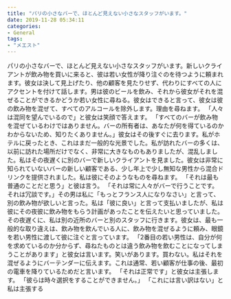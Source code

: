 ```yaml
---
title: "パリの小さなバーで、ほとんど見えない小さなスタッフがいます。"
date: 2019-11-28 05:34:11
categories:
- General
tags:
- "メエスト"
---
```


パリの小さなバーで、ほとんど見えない小さなスタッフがいます。新しいクライアントが飲み物を買いに来ると、彼は若い女性が降り注ぐのを待つように頼まれます。彼女は決して見上げたり、他の顧客を見たりせず、代わりにすべての人にアクセントを付けて話します。男は彼のビールを飲み、それから彼女がそれを混ぜることができるかどうか若い女性に尋ねる。彼女はできると言って、彼女は彼の飲み物を混ぜて、すべてのアルコールを除外します。理由を尋ねます。 「人々は混同を望んでいるので」と彼女は笑顔で答えます。 「すべてのバーが飲み物を混ぜているわけではありません。バーの所有者は、あなたが何を得ているのかわからないため、知りたくありません。」彼女はその後すぐに去ります。私がホテルに戻ったとき、これはまだ一般的な光景でした。私が訪れたバーの多くは、以前に訪れた場所だけでなく、非常に大きなものもありましたが、混乱しました。私はその夜遅くに別のバーで新しいクライアントを見ました。彼女は非常に知られていないバーの新しい顧客である、少し年上で少し無知な男性から混合ドリンクを提供されました。私は彼にそのようなものを尋ねます。 「それは最も普通のことだと思う」と彼は言う。 「それは常に人々がバーで行うことです。それは冗談です。」その男は私に「もっとフランス人になりなさい」と言って、別の飲み物が欲しいと言った。私は「彼に良い」と言って支払いましたが、私は彼にその夜彼に飲み物をもらう計画があったことを伝えたいと思っていました。その夜遅くに、私は別の近所のバーと別のスタッフに行きます。彼女は、最も一般的な取り違えは、飲み物を飲んでいる人に、飲み物を混ぜるように頼み、眼鏡を若い男性に渡して彼に注ぐと言っています。 「2番目の若い男性は、自分が何を求めているのか分からず、尋ねたものとは違う飲み物を飲むことになってしまうことがあります」と彼女は言います。笑いがあります。買わない。私はそれを混ぜるようにバーテンダーに伝えます。これは通常、若い顧客が仕事の後、最初の電車を降りているためだと言います。 「それは正常です」と彼女は主張します。 「彼らは時々選択をすることができません。」 「これには言い訳はない」と私は主張する
